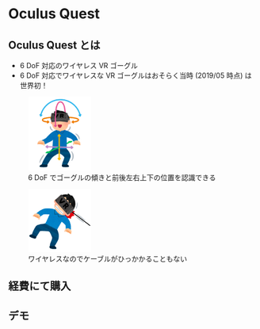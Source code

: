 # Oculus Quest

## Oculus Quest とは

- 6 DoF 対応のワイヤレス VR ゴーグル
- 6 DoF 対応でワイヤレスな VR ゴーグルはおそらく当時 (2019/05 時点) は世界初！

<figure id="6dof">
  <img src="assets/images/vr_motion_tracking_6dof.png" width="30%">
  <figcaption>6 DoF でゴーグルの傾きと前後左右上下の位置を認識できる</figcaption>
</figure>

<figure id="wireless">
  <img src="assets/images/vr_cable_hikkakaru.png" width="30%">
  <figcaption>ワイヤレスなのでケーブルがひっかかることもない</figcaption>
</figure>

## 経費にて購入

## デモ
